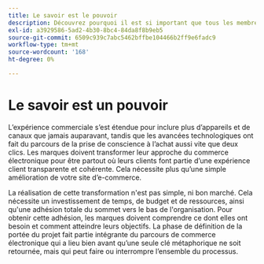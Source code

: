```yaml
---
title: Le savoir est le pouvoir
description: Découvrez pourquoi il est si important que tous les membres de votre entreprise investissent dans votre mise en oeuvre Adobe Commerce.
exl-id: a3929586-5ad2-4b30-8bc4-84da8f8b9eb5
source-git-commit: 6509c939c7abc5462bffbe104466b2ff9e6fadc9
workflow-type: tm+mt
source-wordcount: '168'
ht-degree: 0%

---
```


# Le savoir est un pouvoir

L’expérience commerciale s’est étendue pour inclure plus d’appareils et de canaux que jamais auparavant, tandis que les avancées technologiques ont fait du parcours de la prise de conscience à l’achat aussi vite que deux clics. Les marques doivent transformer leur approche du commerce électronique pour être partout où leurs clients font partie d’une expérience client transparente et cohérente. Cela nécessite plus qu’une simple amélioration de votre site d’e-commerce.

La réalisation de cette transformation n&#39;est pas simple, ni bon marché. Cela nécessite un investissement de temps, de budget et de ressources, ainsi qu&#39;une adhésion totale du sommet vers le bas de l&#39;organisation. Pour obtenir cette adhésion, les marques doivent comprendre ce dont elles ont besoin et comment atteindre leurs objectifs. La phase de définition de la portée du projet fait partie intégrante du parcours de commerce électronique qui a lieu bien avant qu’une seule clé métaphorique ne soit retournée, mais qui peut faire ou interrompre l’ensemble du processus.

